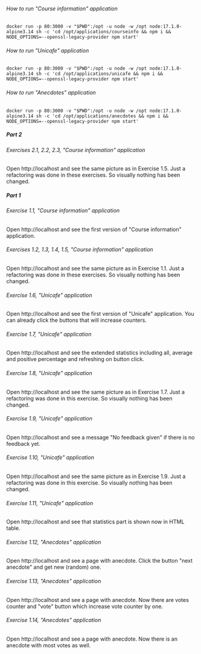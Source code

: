 ###### How to run "Course information" application

```shell
docker run -p 80:3000 -v "$PWD":/opt -u node -w /opt node:17.1.0-alpine3.14 sh -c 'cd /opt/applications/courseinfo && npm i && NODE_OPTIONS=--openssl-legacy-provider npm start'
```

###### How to run "Unicafe" application

```shell
docker run -p 80:3000 -v "$PWD":/opt -u node -w /opt node:17.1.0-alpine3.14 sh -c 'cd /opt/applications/unicafe && npm i && NODE_OPTIONS=--openssl-legacy-provider npm start'
```

###### How to run "Anecdotes" application

```shell
docker run -p 80:3000 -v "$PWD":/opt -u node -w /opt node:17.1.0-alpine3.14 sh -c 'cd /opt/applications/anecdotes && npm i && NODE_OPTIONS=--openssl-legacy-provider npm start'
```

##### Part 2

###### Exercises 2.1, 2.2, 2.3, "Course information" application

Open http://localhost and see the same picture as in Exercise 1.5. Just a refactoring was done in these exercises. So
visually nothing has been changed.

##### Part 1

###### Exercise 1.1, "Course information" application

Open http://localhost and see the first version of "Course information" application.

###### Exercises 1.2, 1.3, 1.4, 1.5, "Course information" application

Open http://localhost and see the same picture as in Exercise 1.1. Just a refactoring was done in these exercises. So
visually nothing has been changed.

###### Exercise 1.6, "Unicafe" application

Open http://localhost and see the first version of "Unicafe" application. You can already click the buttons that will
increase counters.

###### Exercise 1.7, "Unicafe" application

Open http://localhost and see the extended statistics including all, average and positive percentage and refreshing on
button click.

###### Exercise 1.8, "Unicafe" application

Open http://localhost and see the same picture as in Exercise 1.7. Just a refactoring was done in this exercise. So
visually nothing has been changed.

###### Exercise 1.9, "Unicafe" application

Open http://localhost and see a message "No feedback given" if there is no feedback yet.

###### Exercise 1.10, "Unicafe" application

Open http://localhost and see the same picture as in Exercise 1.9. Just a refactoring was done in this exercise. So
visually nothing has been changed.

###### Exercise 1.11, "Unicafe" application

Open http://localhost and see that statistics part is shown now in HTML table.

###### Exercise 1.12, "Anecdotes" application

Open http://localhost and see a page with anecdote. Click the button "next anecdote" and get new (random) one.

###### Exercise 1.13, "Anecdotes" application

Open http://localhost and see a page with anecdote. Now there are votes counter and "vote" button which increase vote
counter by one.

###### Exercise 1.14, "Anecdotes" application

Open http://localhost and see a page with anecdote. Now there is an anecdote with most votes as well.

